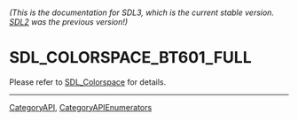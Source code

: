 ###### (This is the documentation for SDL3, which is the current stable version. [SDL2](https://wiki.libsdl.org/SDL2/) was the previous version!)
# SDL_COLORSPACE_BT601_FULL

Please refer to [SDL_Colorspace](SDL_Colorspace) for details.

----
[CategoryAPI](CategoryAPI), [CategoryAPIEnumerators](CategoryAPIEnumerators)

